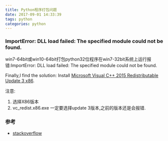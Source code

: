 ```yaml
---
title: Python程序打包问题
date: 2017-09-01 14:33:39
tags: python
categories: python
---
```

### ImportError: DLL load failed: The specified module could not be found.
win7-64bit或win10-64bit打包python32位程序在win7-32bit系统上运行报错:ImportError: DLL load failed: The specified module could not be found.

Finally,I find the solution:
Install [Microsoft Visual C++ 2015 Redistributable Update 3 x86](https://www.microsoft.com/de-at/download/details.aspx?id=48145).

注意:
1. 选择X86版本
2. vc_redist.x86.exe 一定要选择update 3版本,之前的版本还是会报错.


### 参考
* [stackoverflow](https://github.com/tensorflow/tensorflow/issues/7995)

